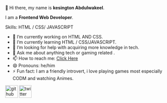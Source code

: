 👋 Hi there, my name is **kesington Abdulwakeel**.

I am a **Frontend Web Developer**.

Skills:  HTML / CSS/ JAVASCRIPT

- 🔭 I’m currently working on HTML AND CSS. 
- 🌱 I’m currently learning  HTML / CSS/JAVASCRIPT. 
- 🤔 I’m looking for help with acquiring more knowledge in tech. 
- 💬 Ask me about anything tech or gaming related . 
- 📫 How to reach me: <a href="abdulwakeelkesington@gmail.com" target="_blank">Click Here</a> 
- 😄 Pronouns: he/him 
- ⚡ Fun fact: I am a friendly introvert, i love playing games most especially CODM and watching Animes. 


[<img src='https://cdn.jsdelivr.net/npm/simple-icons@3.0.1/icons/github.svg' alt='github' height='40'>](https://github.com/https://github.com/kesington18)  [<img src='https://cdn.jsdelivr.net/npm/simple-icons@3.0.1/icons/twitter.svg' alt='twitter' height='40'>](https://twitter.com/https://x.com/KesingtonA87172?t=29s1VwYjT5n9qQIlpbzadg&s=09)  



<!---
kesington18/kesington18 is a ✨ special ✨ repository because its `README.md` (this file) appears on your GitHub profile.
You can click the Preview link to take a look at your changes.
--->

